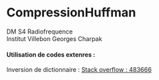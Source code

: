 # CompressionHuffman
DM S4 Radiofrequence \
Institut Villebon Georges Charpak

#### Utilisation de codes extenres :
Inversion de dictionnaire : [Stack overflow : 483666](https://stackoverflow.com/questions/483666/python-reverse-invert-a-mapping)
